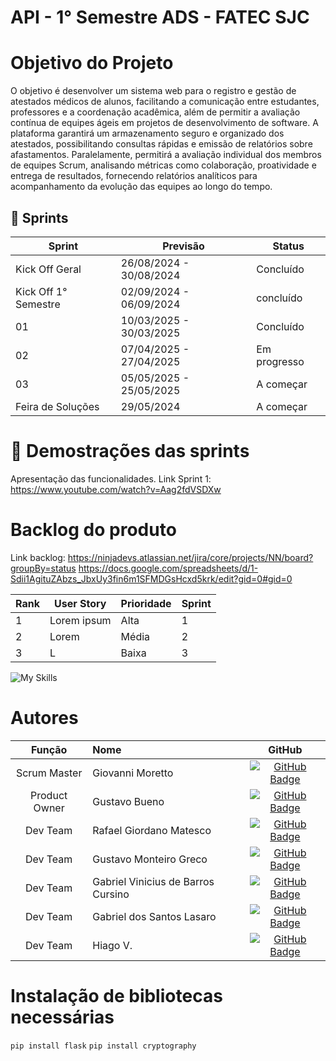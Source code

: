 # API - 1° Semestre ADS - FATEC SJC 

# Objetivo do Projeto
O objetivo é desenvolver um sistema web para o registro e gestão de atestados médicos de alunos, facilitando a comunicação entre estudantes, professores e a coordenação acadêmica, além de permitir a avaliação contínua de equipes ágeis em projetos de desenvolvimento de software. A plataforma garantirá um armazenamento seguro e organizado dos atestados, possibilitando consultas rápidas e emissão de relatórios sobre afastamentos. Paralelamente, permitirá a avaliação individual dos membros de equipes Scrum, analisando métricas como colaboração, proatividade e entrega de resultados, fornecendo relatórios analíticos para acompanhamento da evolução das equipes ao longo do tempo.

## :card_index: Sprints

| Sprint               | Previsão                | Status    |
| -------------------- | ----------------------- | --------- |
| Kick Off Geral       | 26/08/2024 - 30/08/2024 | Concluído |
| Kick Off 1° Semestre | 02/09/2024 - 06/09/2024 | concluído |
| 01                   | 10/03/2025 - 30/03/2025 | Concluído |
| 02                   | 07/04/2025 - 27/04/2025 | Em progresso |
| 03                   | 05/05/2025 - 25/05/2025 | A começar |
| Feira de Soluções    | 29/05/2024              | A começar |

# :vhs: Demostrações das sprints

Apresentação das funcionalidades.
Link Sprint 1: https://www.youtube.com/watch?v=Aag2fdVSDXw

# Backlog do produto

Link backlog:
https://ninjadevs.atlassian.net/jira/core/projects/NN/board?groupBy=status
https://docs.google.com/spreadsheets/d/1-Sdii1AgituZAbzs_JbxUy3fin6m1SFMDGsHcxd5krk/edit?gid=0#gid=0

| Rank | User Story | Prioridade | Sprint |
|----|---------|----------|------|
| 1 | Lorem ipsum | Alta | 1 |
| 2 | Lorem  | Média | 2 |
| 3 | L | Baixa | 3 |


![My Skills](https://go-skill-icons.vercel.app/api/icons?i=git,github,vscode,html,css,bootstrap,js,python,flask,figma)

# Autores
|    Função     | Nome                               |                                                                GitHub                                                                |
| :-----------: | :--------------------------------- | :---------------------------------------------------------------------------------------------------------------------------------------------: |
| Scrum Master  | Giovanni Moretto |   [![GitHub Badge](https://img.shields.io/badge/GitHub-111217?style=flat-square&logo=github&logoColor=white)](#)    |
| Product Owner | Gustavo Bueno |     [![GitHub Badge](https://img.shields.io/badge/GitHub-111217?style=flat-square&logo=github&logoColor=white)](#)     |
|  Dev Team  | Rafael Giordano Matesco | [![GitHub Badge](https://img.shields.io/badge/GitHub-111217?style=flat-square&logo=github&logoColor=white)](#)  |
|  Dev Team  | Gustavo Monteiro Greco | [![GitHub Badge](https://img.shields.io/badge/GitHub-111217?style=flat-square&logo=github&logoColor=white)](#) |
|  Dev Team  | Gabriel Vinicius de Barros Cursino |  [![GitHub Badge](https://img.shields.io/badge/GitHub-111217?style=flat-square&logo=github&logoColor=white)](#)   |
|  Dev Team  | Gabriel dos Santos Lasaro |  [![GitHub Badge](https://img.shields.io/badge/GitHub-111217?style=flat-square&logo=github&logoColor=white)](#)   |
|  Dev Team  | Hiago V. |  [![GitHub Badge](https://img.shields.io/badge/GitHub-111217?style=flat-square&logo=github&logoColor=white)](#)   |

# Instalação de bibliotecas necessárias 

`pip install flask`
`pip install cryptography`
